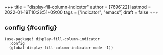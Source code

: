 +++
title = "display-fill-column-indicator"
author = [7696122]
lastmod = 2022-01-19T10:26:51+09:00
tags = ["indicator", "emacs"]
draft = false
+++

## config {#config}

```elisp
(use-package! display-fill-column-indicator
  :config
  (global-display-fill-column-indicator-mode -1))
```
